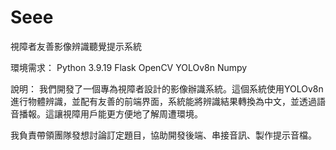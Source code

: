 # Seee
視障者友善影像辨識聽覺提示系統

環境需求：
Python 3.9.19
Flask
OpenCV
YOLOv8n
Numpy

說明：
我們開發了一個專為視障者設計的影像辦識系統。這個系統使用YOLOv8n進行物體辨識，並配有友善的前端界面，系統能將辨識結果轉換為中文，並透過語音播報。這讓視障用戶能更方便地了解周遭環境。

我負責帶領團隊發想討論訂定題目，協助開發後端、串接音訊、製作提示音檔。

